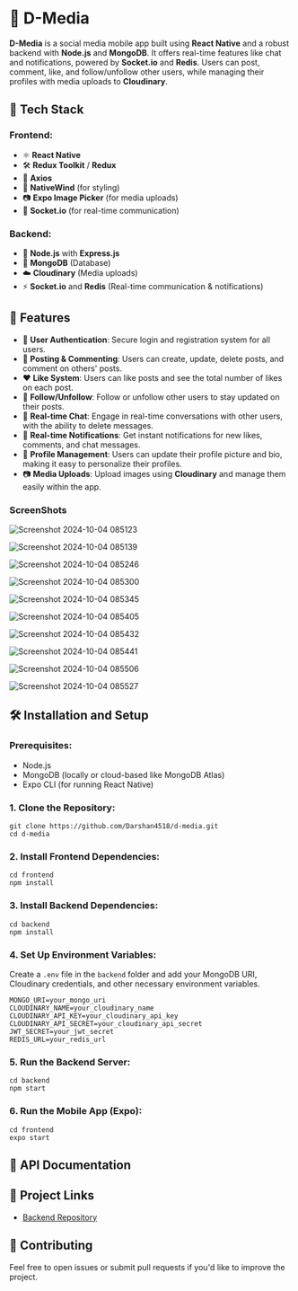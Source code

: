 <!DOCTYPE html>
<html lang="en">
<head>
    <meta charset="UTF-8">
    <meta name="viewport" content="width=device-width, initial-scale=1.0">
</head>
<body>
    <h1>📱 D-Media</h1>
    <p><strong>D-Media</strong> is a social media mobile app built using <strong>React Native</strong> and a robust backend with <strong>Node.js</strong> and <strong>MongoDB</strong>. It offers real-time features like chat and notifications, powered by <strong>Socket.io</strong> and <strong>Redis</strong>. Users can post, comment, like, and follow/unfollow other users, while managing their profiles with media uploads to <strong>Cloudinary</strong>.</p>

   <h2>🚀 Tech Stack</h2>
    <h3>Frontend:</h3>
    <ul>
        <li>⚛️ <strong>React Native</strong></li>
        <li>🛠️ <strong>Redux Toolkit</strong> / <strong>Redux</strong></li>
        <li>🔗 <strong>Axios</strong></li>
        <li>🎨 <strong>NativeWind</strong> (for styling)</li>
        <li>📷 <strong>Expo Image Picker</strong> (for media uploads)</li>
        <li>💬 <strong>Socket.io</strong> (for real-time communication)</li>
    </ul>
    <h3>Backend:</h3>
    <ul>
        <li>🔧 <strong>Node.js</strong> with <strong>Express.js</strong></li>
        <li>💾 <strong>MongoDB</strong> (Database)</li>
        <li>☁️ <strong>Cloudinary</strong> (Media uploads)</li>
        <li>⚡ <strong>Socket.io</strong> and <strong>Redis</strong> (Real-time communication & notifications)</li>
    </ul>
    <h2>🌟 Features</h2>
    <ul>
        <li>🔐 <strong>User Authentication</strong>: Secure login and registration system for all users.</li>
        <li>📝 <strong>Posting & Commenting</strong>: Users can create, update, delete posts, and comment on others' posts.</li>
        <li>❤️ <strong>Like System</strong>: Users can like posts and see the total number of likes on each post.</li>
        <li>🔄 <strong>Follow/Unfollow</strong>: Follow or unfollow other users to stay updated on their posts.</li>
        <li>💬 <strong>Real-time Chat</strong>: Engage in real-time conversations with other users, with the ability to delete messages.</li>
        <li>🔔 <strong>Real-time Notifications</strong>: Get instant notifications for new likes, comments, and chat messages.</li>
        <li>👤 <strong>Profile Management</strong>: Users can update their profile picture and bio, making it easy to personalize their profiles.</li>
        <li>📷 <strong>Media Uploads</strong>: Upload images using <strong>Cloudinary</strong> and manage them easily within the app.</li>
    </ul>


<h3> ScreenShots</h3> 

![Screenshot 2024-10-04 085123](https://github.com/user-attachments/assets/dea2887e-3bb3-49aa-b4e2-c11d96530f99)

![Screenshot 2024-10-04 085139](https://github.com/user-attachments/assets/3cd845ab-a533-466d-b27a-fa48b60ecff4)

![Screenshot 2024-10-04 085246](https://github.com/user-attachments/assets/8504f937-5f5d-4c4a-a644-78e11ef9af96)

![Screenshot 2024-10-04 085300](https://github.com/user-attachments/assets/3949a754-8518-4745-aabd-6e669ca17b14)

![Screenshot 2024-10-04 085345](https://github.com/user-attachments/assets/26e66e59-b529-4d4b-b128-05c0a7ad9292)

![Screenshot 2024-10-04 085405](https://github.com/user-attachments/assets/c88e89b3-033a-4712-b654-45fcf36bd82d)

![Screenshot 2024-10-04 085432](https://github.com/user-attachments/assets/f1622d1d-b983-442d-af58-ba9b5012bef5)

![Screenshot 2024-10-04 085441](https://github.com/user-attachments/assets/3af8260a-42e4-4c99-9142-7fb92e67c345)

![Screenshot 2024-10-04 085506](https://github.com/user-attachments/assets/367096a8-d0af-41bd-9197-dcb03edda7b0)

![Screenshot 2024-10-04 085527](https://github.com/user-attachments/assets/01a0befa-f39b-455f-8df3-4f0672f2e315)

  <h2>🛠️ Installation and Setup</h2>
    <h3>Prerequisites:</h3>
    <ul>
        <li>Node.js</li>
        <li>MongoDB (locally or cloud-based like MongoDB Atlas)</li>
        <li>Expo CLI (for running React Native)</li>
    </ul>
    <h3>1. Clone the Repository:</h3>
    <pre><code>git clone https://github.com/Darshan4518/d-media.git
cd d-media
</code></pre>
    <h3>2. Install Frontend Dependencies:</h3>
    <pre><code>cd frontend
npm install
</code></pre>
    <h3>3. Install Backend Dependencies:</h3>
    <pre><code>cd backend
npm install
</code></pre>
    <h3>4. Set Up Environment Variables:</h3>
    <p>Create a <code>.env</code> file in the <code>backend</code> folder and add your MongoDB URI, Cloudinary credentials, and other necessary environment variables.</p>
    <pre><code>MONGO_URI=your_mongo_uri
CLOUDINARY_NAME=your_cloudinary_name
CLOUDINARY_API_KEY=your_cloudinary_api_key
CLOUDINARY_API_SECRET=your_cloudinary_api_secret
JWT_SECRET=your_jwt_secret
REDIS_URL=your_redis_url
</code></pre>
    <h3>5. Run the Backend Server:</h3>
    <pre><code>cd backend
npm start
</code></pre>
    <h3>6. Run the Mobile App (Expo):</h3>
    <pre><code>cd frontend
expo start
</code></pre>
    <h2>📄 API Documentation</h2>
    <h2>🔗 Project Links</h2>
    <ul>
        <li><a href="https://github.com/Darshan4518/social-media-webapp/tree/main/backend">Backend Repository</a></li>
    </ul>
    <h2>🤝 Contributing</h2>
    <p>Feel free to open issues or submit pull requests if you'd like to improve the project.</p>
</body>
</html>
